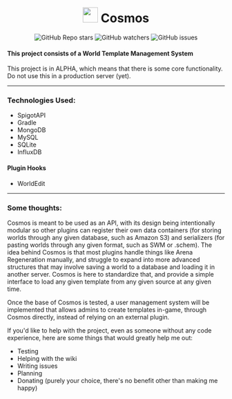 <h1 align="center"><img height="35" src="https://emoji.gg/assets/emoji/7333-parrotdance.gif"> Cosmos</h1>
<div align="center">

![GitHub Repo stars](https://img.shields.io/github/stars/IllusionTheDev/Cosmos?style=for-the-badge) 
![GitHub watchers](https://img.shields.io/github/watchers/IllusionTheDev/Cosmos?style=for-the-badge) 
![GitHub issues](https://img.shields.io/github/issues/IllusionTheDev/Cosmos?style=for-the-badge)

</div>

#### This project consists of a World Template Management System

This project is in ALPHA, which means that there is some core functionality. Do not use this in a production server (yet).

------------

### Technologies Used:
- SpigotAPI
- Gradle
- MongoDB
- MySQL
- SQLite
- InfluxDB

#### Plugin Hooks
- WorldEdit

------------

### Some thoughts:
Cosmos is meant to be used as an API, with its design being intentionally modular so other plugins can register their own data containers (for storing worlds through any given database, such as Amazon S3) and serializers (for pasting worlds through any given format, such as SWM or .schem).
The idea behind Cosmos is that most plugins handle things like Arena Regeneration manually, and struggle to expand into more advanced structures that may involve saving a world to a database and loading it in another server. Cosmos is here to standardize that, and provide a simple interface to load any given template from any given source at any given time. 

Once the base of Cosmos is tested, a user management system will be implemented that allows admins to create templates in-game, through Cosmos directly, instead of relying on an external plugin.

If you'd like to help with the project, even as someone without any code experience, here are some things that would greatly help me out:

- Testing
- Helping with the wiki
- Writing issues
- Planning
- Donating (purely your choice, there's no benefit other than making me happy)

